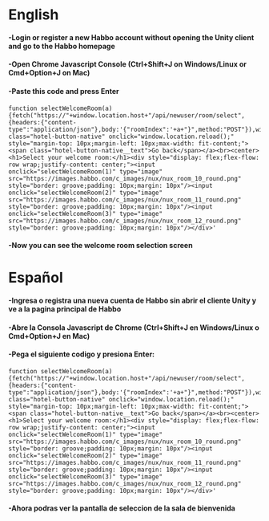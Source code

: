 # English
#### -Login or register a new Habbo account without opening the Unity client and go to the Habbo homepage
#### -Open Chrome Javascript Console (Ctrl+Shift+J on Windows/Linux or Cmd+Option+J on Mac)
#### -Paste this code and press Enter
```
function selectWelcomeRoom(a){fetch("https://"+window.location.host+"/api/newuser/room/select",{headers:{"content-type":"application/json"},body:'{"roomIndex":'+a+"}",method:"POST"}),window.location.reload()}document.body.innerHTML='<a class="hotel-button-native" onclick="window.location.reload();" style="margin-top: 10px;margin-left: 10px;max-width: fit-content;"><span class="hotel-button-native__text">Go back</span></a><br><center><h1>Select your welcome room:</h1><div style="display: flex;flex-flow: row wrap;justify-content: center;"><input onclick="selectWelcomeRoom(1)" type="image" src="https://images.habbo.com/c_images/nux/nux_room_10_round.png" style="border: groove;padding: 10px;margin: 10px"/><input onclick="selectWelcomeRoom(2)" type="image" src="https://images.habbo.com/c_images/nux/nux_room_11_round.png" style="border: groove;padding: 10px;margin: 10px"/><input onclick="selectWelcomeRoom(3)" type="image" src="https://images.habbo.com/c_images/nux/nux_room_12_round.png" style="border: groove;padding: 10px;margin: 10px"/></div>'
```
#### -Now you can see the welcome room selection screen
#
# Español
#### -Ingresa o registra una nueva cuenta de Habbo sin abrir el cliente Unity y ve a la pagina principal de Habbo
#### -Abre la Consola Javascript de Chrome (Ctrl+Shift+J en Windows/Linux o Cmd+Option+J en Mac)
#### -Pega el siguiente codigo y presiona Enter:
```
function selectWelcomeRoom(a){fetch("https://"+window.location.host+"/api/newuser/room/select",{headers:{"content-type":"application/json"},body:'{"roomIndex":'+a+"}",method:"POST"}),window.location.reload()}document.body.innerHTML='<a class="hotel-button-native" onclick="window.location.reload();" style="margin-top: 10px;margin-left: 10px;max-width: fit-content;"><span class="hotel-button-native__text">Go back</span></a><br><center><h1>Select your welcome room:</h1><div style="display: flex;flex-flow: row wrap;justify-content: center;"><input onclick="selectWelcomeRoom(1)" type="image" src="https://images.habbo.com/c_images/nux/nux_room_10_round.png" style="border: groove;padding: 10px;margin: 10px"/><input onclick="selectWelcomeRoom(2)" type="image" src="https://images.habbo.com/c_images/nux/nux_room_11_round.png" style="border: groove;padding: 10px;margin: 10px"/><input onclick="selectWelcomeRoom(3)" type="image" src="https://images.habbo.com/c_images/nux/nux_room_12_round.png" style="border: groove;padding: 10px;margin: 10px"/></div>'
```
#### -Ahora podras ver la pantalla de seleccion de la sala de bienvenida
